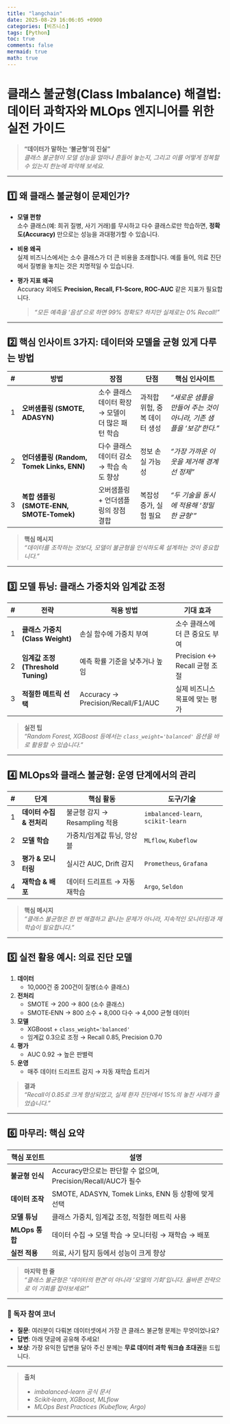 ```yaml
---
title: "langchain"
date: 2025-08-29 16:06:05 +0900
categories: [비즈니스]
tags: [Python]
toc: true
comments: false
mermaid: true
math: true
---
```


# **클래스 불균형(Class Imbalance) 해결법: 데이터 과학자와 MLOps 엔지니어를 위한 실전 가이드**

> **“데이터가 말하는 ‘불균형’의 진실”**  
> *클래스 불균형이 모델 성능을 얼마나 흔들어 놓는지, 그리고 이를 어떻게 정복할 수 있는지 한눈에 파악해 보세요.*

---

## 1️⃣ 왜 클래스 불균형이 문제인가?

- **모델 편향**  
  소수 클래스(예: 희귀 질병, 사기 거래)를 무시하고 다수 클래스로만 학습하면, **정확도(Accuracy)** 만으로는 성능을 과대평가할 수 있습니다.

- **비용 왜곡**  
  실제 비즈니스에서는 소수 클래스가 더 큰 비용을 초래합니다. 예를 들어, 의료 진단에서 질병을 놓치는 것은 치명적일 수 있습니다.

- **평가 지표 왜곡**  
  Accuracy 외에도 **Precision, Recall, F1‑Score, ROC‑AUC** 같은 지표가 필요합니다.  
  > *“모든 예측을 ‘음성’으로 하면 99% 정확도? 하지만 실제로는 0% Recall!”*

---

## 2️⃣ 핵심 인사이트 3가지: 데이터와 모델을 균형 있게 다루는 방법

| # | 방법 | 장점 | 단점 | 핵심 인사이트 |
|---|------|------|------|----------------|
| 1 | **오버샘플링 (SMOTE, ADASYN)** | 소수 클래스 데이터 확장 → 모델이 더 많은 패턴 학습 | 과적합 위험, 중복 데이터 생성 | *“새로운 샘플을 만들어 주는 것이 아니라, 기존 샘플을 ‘보강’한다.”* |
| 2 | **언더샘플링 (Random, Tomek Links, ENN)** | 다수 클래스 데이터 감소 → 학습 속도 향상 | 정보 손실 가능성 | *“가장 가까운 이웃을 제거해 경계선 정제”* |
| 3 | **복합 샘플링 (SMOTE‑ENN, SMOTE‑Tomek)** | 오버샘플링 + 언더샘플링의 장점 결합 | 복잡성 증가, 실험 필요 | *“두 기술을 동시에 적용해 ‘정밀한 균형’”* |

> **핵심 메시지**  
> *“데이터를 조작하는 것보다, 모델이 불균형을 인식하도록 설계하는 것이 중요합니다.”*

---

## 3️⃣ 모델 튜닝: 클래스 가중치와 임계값 조정

| # | 전략 | 적용 방법 | 기대 효과 |
|---|------|-----------|-----------|
| 1 | **클래스 가중치 (Class Weight)** | 손실 함수에 가중치 부여 | 소수 클래스에 더 큰 중요도 부여 |
| 2 | **임계값 조정 (Threshold Tuning)** | 예측 확률 기준을 낮추거나 높임 | Precision ↔ Recall 균형 조절 |
| 3 | **적절한 메트릭 선택** | Accuracy → Precision/Recall/F1/AUC | 실제 비즈니스 목표에 맞는 평가 |

> **실전 팁**  
> *“Random Forest, XGBoost 등에서는 `class_weight='balanced'` 옵션을 바로 활용할 수 있습니다.”*

---

## 4️⃣ MLOps와 클래스 불균형: 운영 단계에서의 관리

| # | 단계 | 핵심 활동 | 도구/기술 |
|---|------|-----------|-----------|
| 1 | **데이터 수집 & 전처리** | 불균형 감지 → Resampling 적용 | `imbalanced-learn`, `scikit-learn` |
| 2 | **모델 학습** | 가중치/임계값 튜닝, 앙상블 | `MLflow`, `Kubeflow` |
| 3 | **평가 & 모니터링** | 실시간 AUC, Drift 감지 | `Prometheus`, `Grafana` |
| 4 | **재학습 & 배포** | 데이터 드리프트 → 자동 재학습 | `Argo`, `Seldon` |

> **핵심 메시지**  
> *“클래스 불균형은 한 번 해결하고 끝나는 문제가 아니라, 지속적인 모니터링과 재학습이 필요합니다.”*

---

## 5️⃣ 실전 활용 예시: 의료 진단 모델

1. **데이터**  
   - 10,000건 중 200건이 질병(소수 클래스)  
2. **전처리**  
   - SMOTE → 200 → 800 (소수 클래스)  
   - SMOTE‑ENN → 800 소수 + 8,000 다수 → 4,000 균형 데이터  
3. **모델**  
   - XGBoost + `class_weight='balanced'`  
   - 임계값 0.3으로 조정 → Recall 0.85, Precision 0.70  
4. **평가**  
   - AUC 0.92 → 높은 판별력  
5. **운영**  
   - 매주 데이터 드리프트 감지 → 자동 재학습 트리거

> **결과**  
> *“Recall이 0.85로 크게 향상되었고, 실제 환자 진단에서 15%의 놓친 사례가 줄었습니다.”*

---

## 6️⃣ 마무리: 핵심 요약

| 핵심 포인트 | 설명 |
|-------------|------|
| **불균형 인식** | Accuracy만으로는 판단할 수 없으며, Precision/Recall/AUC가 필수 |
| **데이터 조작** | SMOTE, ADASYN, Tomek Links, ENN 등 상황에 맞게 선택 |
| **모델 튜닝** | 클래스 가중치, 임계값 조정, 적절한 메트릭 사용 |
| **MLOps 통합** | 데이터 수집 → 모델 학습 → 모니터링 → 재학습 → 배포 |
| **실전 적용** | 의료, 사기 탐지 등에서 성능이 크게 향상 |

> **마지막 한 줄**  
> *“클래스 불균형은 ‘데이터의 편견’이 아니라 ‘모델의 기회’입니다. 올바른 전략으로 이 기회를 잡아보세요!”*

---

### 📌 독자 참여 코너

- **질문**: 여러분이 다뤄본 데이터셋에서 가장 큰 클래스 불균형 문제는 무엇이었나요?  
- **답변**: 아래 댓글에 공유해 주세요!  
- **보상**: 가장 유익한 답변을 달아 주신 분께는 **무료 데이터 과학 워크숍 초대권**을 드립니다.

---

> **출처**  
> - *imbalanced-learn 공식 문서*  
> - *Scikit‑learn, XGBoost, MLflow*  
> - *MLOps Best Practices (Kubeflow, Argo)*

---